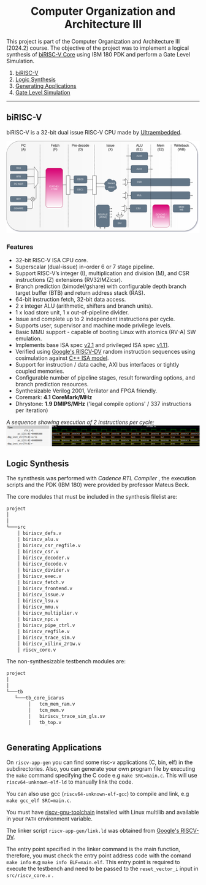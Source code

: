<div align="center"> <h1> Computer Organization and Architecture III  </h1>
</div>

This project is part of the Computer Organization and Architecture III (2024.2) course. The objective of the project was to implement a logical synthesis of [biRISC-V Core](http://github.com/ultraembedded/biriscv) using IBM 180 PDK and perform a Gate Level Simulation.


1. [biRISC-V](#biriscv)
2. [Logic Synthesis](#logic-synthesis)
3. [Generating Applications](#generating-applications)
4. [Gate Level Simulation](#fourth-examplehttpwwwfourthexamplecom)

<hr />

## biRISC-V <a name="biriscv"></a>

biRISC-V is a 32-bit dual issue RISC-V CPU made by [Ultraembedded](http://github.com/ultraembedded).


![biRISC-V](docs/biRISC-V.png)

### Features
* 32-bit RISC-V ISA CPU core.
* Superscalar (dual-issue) in-order 6 or 7 stage pipeline.
* Support RISC-V’s integer (I), multiplication and division (M), and CSR instructions (Z) extensions (RV32IMZicsr).
* Branch prediction (bimodel/gshare) with configurable depth branch target buffer (BTB) and return address stack (RAS).
* 64-bit instruction fetch, 32-bit data access.
* 2 x integer ALU (arithmetic, shifters and branch units).
* 1 x load store unit, 1 x out-of-pipeline divider.
* Issue and complete up to 2 independent instructions per cycle.
* Supports user, supervisor and machine mode privilege levels.
* Basic MMU support - capable of booting Linux with atomics (RV-A) SW emulation.
* Implements base ISA spec [v2.1](docs/riscv_isa_spec.pdf) and privileged ISA spec [v1.11](docs/riscv_privileged_spec.pdf).
* Verified using [Google's RISCV-DV](https://github.com/google/riscv-dv) random instruction sequences using cosimulation against [C++ ISA model](https://github.com/ultraembedded/exactstep).
* Support for instruction / data cache, AXI bus interfaces or tightly coupled memories.
* Configurable number of pipeline stages, result forwarding options, and branch prediction resources.
* Synthesizable Verilog 2001, Verilator and FPGA friendly.
* Coremark:  **4.1 CoreMark/MHz**
* Dhrystone: **1.9 DMIPS/MHz** ('legal compile options' / 337 instructions per iteration)

*A sequence showing execution of 2 instructions per cycle;*
![Dual-Issue](docs/dual_issue.png)

## Logic Synthesis <a name="logic-synthesis"></a>

The synsthesis was performed with <i> Cadence RTL Compiler</i> , the execution scripts and the PDK (IBM 180) were provided by professor Mateus Beck.

The core modules that must be included in the synthesis filelist are:

```
project
│   
│
└───src
    │ biriscv_defs.v
    │ biriscv_alu.v
    │ biriscv_csr_regfile.v
    │ biriscv_csr.v
    │ biriscv_decoder.v
    │ biriscv_decode.v
    │ biriscv_divider.v
    │ biriscv_exec.v
    │ biriscv_fetch.v
    │ biriscv_frontend.v
    │ biriscv_issue.v
    │ biriscv_lsu.v
    │ biriscv_mmu.v
    │ biriscv_multiplier.v
    │ biriscv_npc.v
    │ biriscv_pipe_ctrl.v
    │ biriscv_regfile.v
    │ biriscv_trace_sim.v
    │ biriscv_xilinx_2r1w.v
    │ riscv_core.v
```

The non-synthesizable testbench modules are:

```
project
│
│
└───tb
   └───tb_core_icarus
        │   tcm_mem_ram.v
        │   tcm_mem.v
        │   biriscv_trace_sim_gls.sv
        │   tb_top.v
    
```

## Generating Applications <a name="generating-applications"></a>

On `riscv-app-gen` you can find some risc-v applications (C, bin, elf) in the subdirectories. Also, you can generate your own program file by executing the `make` command specifying the C code e.g `make SRC=main.c`. This will use  `riscv64-unknown-elf-ld` to manually link the code.

You can also use gcc (`riscv64-unknown-elf-gcc`) to compile and link,  e.g `make gcc_elf SRC=main.c`.



You must have [riscv-gnu-toolchain](https://github.com/riscv-collab/riscv-gnu-toolchain) installed with Linux multilib and available in your `PATH` environment variable.

The linker script `riscv-app-gen/link.ld` was obtained from [Google's RISCV-DV](https://github.com/google/riscv-dv).

The entry point specified in the linker command is the main function, therefore, you must check the entry point address code with the comand `make info` e.g `make info ELF=main.elf`. This entry point is required to execute the testbench and need to be passed to the `reset_vector_i` input in `src/riscv_core.v` .

